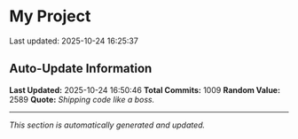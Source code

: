 # My Project


Last updated: 2025-10-24 16:25:37
























































































































































































































































































































































































































































































































































































































































































































































































































































































































































































































































































































































































































































































































































































































































## Auto-Update Information

**Last Updated:** 2025-10-24 16:50:46
**Total Commits:** 1009
**Random Value:** 2589
**Quote:** _Shipping code like a boss._

---
_This section is automatically generated and updated._